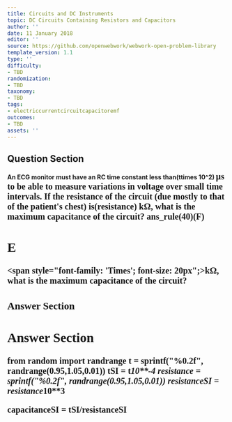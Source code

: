 ```yaml
---
title: Circuits and DC Instruments
topic: DC Circuits Containing Resistors and Capacitors
author: ''
date: 11 January 2018
editor: ''
source: https://github.com/openwebwork/webwork-open-problem-library
template_version: 1.1
type: ''
difficulty:
- TBD
randomization:
- TBD
taxonomy:
- TBD
tags:
- electriccurrentcircuitcapacitoremf
outcomes:
- TBD
assets: ''
---
```


## Question Section 

<b>
An ECG monitor must have an RC time constant less than(ttimes 10^2) <span style="font-family: 'Times'; font-size: 20px";>&mu;s<span> to be able to measure variations in voltage over small time intervals.
If the resistance of the circuit (due mostly to that of the patient's chest) is(resistance) <span style="font-family: 'Times'; font-size: 20px";>k&Omega;<span>, what is the maximum capacitance of the circuit?
ans_rule(40)(F)

## E
<span style="font-family: 'Times'; font-size: 20px";>k&Omega;<span>, what is the maximum capacitance of the circuit?
### Answer Section


## Answer Section

from random import randrange
t = sprintf("%0.2f", randrange(0.95,1.05,0.01))
tSI = t*10**-4
resistance = sprintf("%0.2f", randrange(0.95,1.05,0.01))
resistanceSI = resistance*10**3

capacitanceSI = tSI/resistanceSI